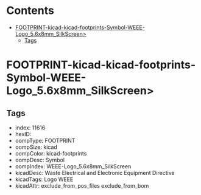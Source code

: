 



Contents
========

* [FOOTPRINT-kicad-kicad-footprints-Symbol-WEEE-Logo_5.6x8mm_SilkScreen>](#footprint-kicad-kicad-footprints-symbol-weee-logo_56x8mm_silkscreen)
	* [Tags](#tags)

# FOOTPRINT-kicad-kicad-footprints-Symbol-WEEE-Logo_5.6x8mm_SilkScreen>

## Tags

- index: 11616
- hexID: 
- oompType: FOOTPRINT
- oompSize: kicad
- oompColor: kicad-footprints
- oompDesc: Symbol
- oompIndex: WEEE-Logo_5.6x8mm_SilkScreen
- kicadDesc: Waste Electrical and Electronic Equipment Directive
- kicadTags: Logo WEEE
- kicadAttr: exclude_from_pos_files exclude_from_bom
